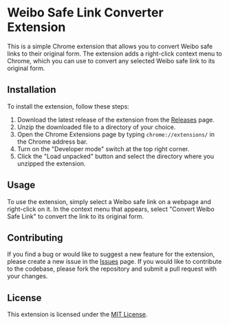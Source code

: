 # Weibo Safe Link Converter Extension

This is a simple Chrome extension that allows you to convert Weibo safe links to their original form. The extension adds a right-click context menu to Chrome, which you can use to convert any selected Weibo safe link to its original form.

## Installation

To install the extension, follow these steps:

1. Download the latest release of the extension from the [Releases](https://github.com/<username>/<repo>/releases) page.
2. Unzip the downloaded file to a directory of your choice.
3. Open the Chrome Extensions page by typing `chrome://extensions/` in the Chrome address bar.
4. Turn on the "Developer mode" switch at the top right corner.
5. Click the "Load unpacked" button and select the directory where you unzipped the extension.

## Usage

To use the extension, simply select a Weibo safe link on a webpage and right-click on it. In the context menu that appears, select "Convert Weibo Safe Link" to convert the link to its original form.

## Contributing

If you find a bug or would like to suggest a new feature for the extension, please create a new issue in the [Issues](https://github.com/<username>/<repo>/issues) page. If you would like to contribute to the codebase, please fork the repository and submit a pull request with your changes.

## License

This extension is licensed under the [MIT License](LICENSE).

